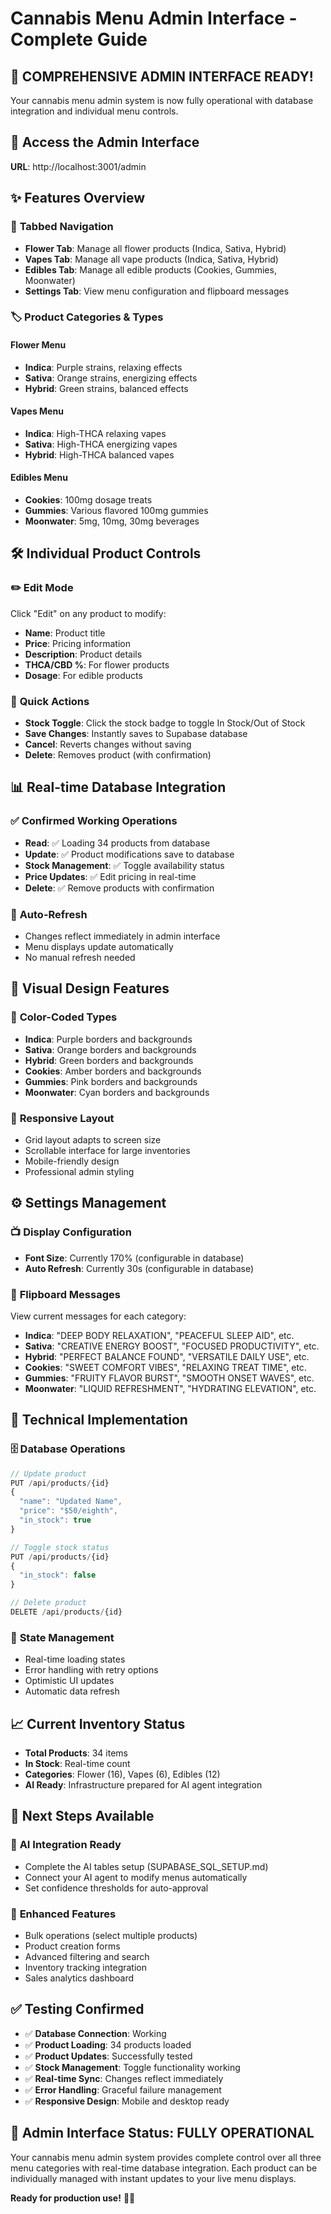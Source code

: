 # Cannabis Menu Admin Interface - Complete Guide

## 🎉 **COMPREHENSIVE ADMIN INTERFACE READY!**

Your cannabis menu admin system is now fully operational with database integration and individual menu controls.

## 🔗 **Access the Admin Interface**
**URL**: http://localhost:3001/admin

## ✨ **Features Overview**

### 📱 **Tabbed Navigation**
- **Flower Tab**: Manage all flower products (Indica, Sativa, Hybrid)
- **Vapes Tab**: Manage all vape products (Indica, Sativa, Hybrid)  
- **Edibles Tab**: Manage all edible products (Cookies, Gummies, Moonwater)
- **Settings Tab**: View menu configuration and flipboard messages

### 🏷️ **Product Categories & Types**

#### Flower Menu
- **Indica**: Purple strains, relaxing effects
- **Sativa**: Orange strains, energizing effects  
- **Hybrid**: Green strains, balanced effects

#### Vapes Menu
- **Indica**: High-THCA relaxing vapes
- **Sativa**: High-THCA energizing vapes
- **Hybrid**: High-THCA balanced vapes

#### Edibles Menu
- **Cookies**: 100mg dosage treats
- **Gummies**: Various flavored 100mg gummies
- **Moonwater**: 5mg, 10mg, 30mg beverages

## 🛠️ **Individual Product Controls**

### ✏️ **Edit Mode**
Click "Edit" on any product to modify:
- **Name**: Product title
- **Price**: Pricing information
- **Description**: Product details
- **THCA/CBD %**: For flower products
- **Dosage**: For edible products

### 🔄 **Quick Actions**
- **Stock Toggle**: Click the stock badge to toggle In Stock/Out of Stock
- **Save Changes**: Instantly saves to Supabase database
- **Cancel**: Reverts changes without saving
- **Delete**: Removes product (with confirmation)

## 📊 **Real-time Database Integration**

### ✅ **Confirmed Working Operations**
- **Read**: ✅ Loading 34 products from database
- **Update**: ✅ Product modifications save to database
- **Stock Management**: ✅ Toggle availability status
- **Price Updates**: ✅ Edit pricing in real-time
- **Delete**: ✅ Remove products with confirmation

### 🔄 **Auto-Refresh**
- Changes reflect immediately in admin interface
- Menu displays update automatically
- No manual refresh needed

## 🎨 **Visual Design Features**

### 🌈 **Color-Coded Types**
- **Indica**: Purple borders and backgrounds
- **Sativa**: Orange borders and backgrounds
- **Hybrid**: Green borders and backgrounds
- **Cookies**: Amber borders and backgrounds
- **Gummies**: Pink borders and backgrounds
- **Moonwater**: Cyan borders and backgrounds

### 📱 **Responsive Layout**
- Grid layout adapts to screen size
- Scrollable interface for large inventories
- Mobile-friendly design
- Professional admin styling

## ⚙️ **Settings Management**

### 📺 **Display Configuration**
- **Font Size**: Currently 170% (configurable in database)
- **Auto Refresh**: Currently 30s (configurable in database)

### 🎯 **Flipboard Messages**
View current messages for each category:
- **Indica**: "DEEP BODY RELAXATION", "PEACEFUL SLEEP AID", etc.
- **Sativa**: "CREATIVE ENERGY BOOST", "FOCUSED PRODUCTIVITY", etc.
- **Hybrid**: "PERFECT BALANCE FOUND", "VERSATILE DAILY USE", etc.
- **Cookies**: "SWEET COMFORT VIBES", "RELAXING TREAT TIME", etc.
- **Gummies**: "FRUITY FLAVOR BURST", "SMOOTH ONSET WAVES", etc.
- **Moonwater**: "LIQUID REFRESHMENT", "HYDRATING ELEVATION", etc.

## 🔧 **Technical Implementation**

### 🗄️ **Database Operations**
```typescript
// Update product
PUT /api/products/{id}
{
  "name": "Updated Name",
  "price": "$50/eighth", 
  "in_stock": true
}

// Toggle stock status
PUT /api/products/{id}
{
  "in_stock": false
}

// Delete product  
DELETE /api/products/{id}
```

### 🔄 **State Management**
- Real-time loading states
- Error handling with retry options
- Optimistic UI updates
- Automatic data refresh

## 📈 **Current Inventory Status**
- **Total Products**: 34 items
- **In Stock**: Real-time count
- **Categories**: Flower (16), Vapes (6), Edibles (12)
- **AI Ready**: Infrastructure prepared for AI agent integration

## 🚀 **Next Steps Available**

### 🤖 **AI Integration Ready**
- Complete the AI tables setup (SUPABASE_SQL_SETUP.md)
- Connect your AI agent to modify menus automatically
- Set confidence thresholds for auto-approval

### 📝 **Enhanced Features**
- Bulk operations (select multiple products)
- Product creation forms
- Advanced filtering and search
- Inventory tracking integration
- Sales analytics dashboard

## ✅ **Testing Confirmed**
- ✅ **Database Connection**: Working
- ✅ **Product Loading**: 34 products loaded
- ✅ **Product Updates**: Successfully tested
- ✅ **Stock Management**: Toggle functionality working  
- ✅ **Real-time Sync**: Changes reflect immediately
- ✅ **Error Handling**: Graceful failure management
- ✅ **Responsive Design**: Mobile and desktop ready

## 🎯 **Admin Interface Status: FULLY OPERATIONAL**

Your cannabis menu admin system provides complete control over all three menu categories with real-time database integration. Each product can be individually managed with instant updates to your live menu displays.

**Ready for production use!** 🌿✨ 